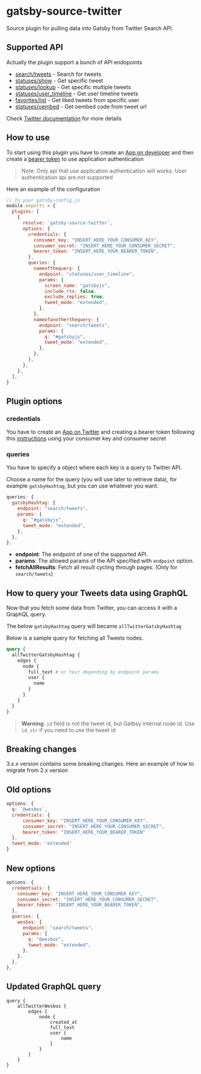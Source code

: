 # gatsby-source-twitter

Source plugin for pulling data into Gatsby from Twitter Search API.

## Supported API

Actually the plugin support a bunch of API endopoints

- [search/tweets](https://developer.twitter.com/en/docs/tweets/search/api-reference/get-search-tweets) - Search for tweets
- [statuses/show](https://developer.twitter.com/en/docs/tweets/post-and-engage/api-reference/get-statuses-show-id) - Get specific tweet
- [statuses/lookup](https://developer.twitter.com/en/docs/tweets/post-and-engage/api-reference/get-statuses-lookup) - Get specific multiple tweets
- [statuses/user_timeline](https://developer.twitter.com/en/docs/tweets/timelines/api-reference/get-statuses-user_timeline) - Get user timeline tweets
- [favorites/list](https://developer.twitter.com/en/docs/tweets/post-and-engage/api-reference/get-favorites-list) - Get liked tweets from specific user
- [statuses/oembed](https://developer.twitter.com/en/docs/tweets/post-and-engage/api-reference/get-statuses-oembed) - Get oembed code from tweet url

Check [Twitter documentation](https://developer.twitter.com/en/docs) for more details

## How to use

To start using this plugin you have to create an [App on developer](https://developer.twitter.com/en/apps) and then create a [bearer token](https://developer.twitter.com/en/docs/basics/authentication/api-reference/token) to use application authentication

> Note: Only api that use application authentication will works. User authentication api are not supported

Here an example of the configuration

```javascript
// In your gatsby-config.js
module.exports = {
  plugins: [
    {
      resolve: `gatsby-source-twitter`,
      options: {
        credentials: {
          consumer_key: "INSERT_HERE_YOUR_CONSUMER_KEY",
          consumer_secret: "INSERT_HERE_YOUR_CONSUMER_SECRET",
          bearer_token: "INSERT_HERE_YOUR_BEARER_TOKEN",
        },
        queries: {
          nameofthequery: {
            endpoint: "statuses/user_timeline",
            params: {
              screen_name: "gatsbyjs",
              include_rts: false,
              exclude_replies: true,
              tweet_mode: "extended",
            },
          },
          nameofanotherthequery: {
            endpoint: "search/tweets",
            params: {
              q: "#gatsbyjs",
              tweet_mode: "extended",
            },
          },
        },
      },
    },
  ],
}
```

## Plugin options

### credentials

You have to create an [App on Twitter](https://apps.twitter.com/) and creating a bearer token following this [instructions](https://developer.twitter.com/en/docs/basics/authentication/api-reference/token) using your consumer key and consumer secret

### queries

You have to specify a object where each key is a query to Twitter API.

Choose a name for the query (you will use later to retrieve data), for example `gatsbyHashtag`, but you can use whatever you want.

```js
queries: {
  gatsbyHashtag: {
    endpoint: "search/tweets",
    params: {
      q: "#gatsbyjs",
      tweet_mode: "extended",
    },
  },
},
```

- **endpoint**: The endpoint of one of the supported API.
- **params**: The allowed params of the API specified with `endpoint` option.
- **fetchAllResults**: Fetch all result cycling through pages. (Only for `search/tweets`)

## How to query your Tweets data using GraphQL

Now that you fetch some data from Twitter, you can access it with a GraphQL query.

The below `gatsbyHashtag` query will became `allTwitterGatsbyHashtag`

Below is a sample query for fetching all Tweets nodes.

```graphql
query {
  allTwitterGatsbyHashtag {
    edges {
      node {
        full_text # or text depending by endpoint params
        user {
          name
        }
      }
    }
  }
}
```

> **Warning**: `id` field is not the tweet id, but Gatbsy internal node id. Use `id_str` if you need to use the tweet id

## Breaking changes

3.x.x version contains some breaking changes. Here an example of how to migrate from 2.x version

## Old options

```js
options: {
  q: `@wesbos`,
  credentials: {
      consumer_key: "INSERT_HERE_YOUR_CONSUMER_KEY",
      consumer_secret: "INSERT_HERE_YOUR_CONSUMER_SECRET",
      bearer_token: "INSERT_HERE_YOUR_BEARER_TOKEN"
  },
  tweet_mode: 'extended'
}
```

## New options

```js
options: {
  credentials: {
    consumer_key: "INSERT_HERE_YOUR_CONSUMER_KEY",
    consumer_secret: "INSERT_HERE_YOUR_CONSUMER_SECRET",
    bearer_token: "INSERT_HERE_YOUR_BEARER_TOKEN",
  },
  queries: {
    wesbos: {
      endpoint: "search/tweets",
      params: {
        q: "@wesbos",
        tweet_mode: "extended",
      },
    },
  },
},
```

## Updated GraphQL query

```
query {
    allTwitterWesbos {
        edges {
            node {
                created_at
                full_text
                user {
                    name
                }
            }
        }
    }
}
```
